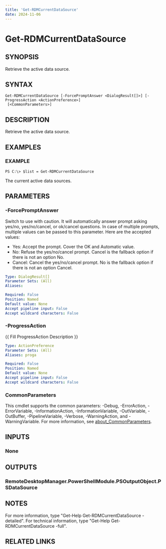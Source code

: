 ```yaml
---
title: 'Get-RDMCurrentDataSource'
date: 2024-11-06
---
```



# Get-RDMCurrentDataSource

## SYNOPSIS
Retrieve the active data source.

## SYNTAX

```
Get-RDMCurrentDataSource [-ForcePromptAnswer <DialogResult[]>] [-ProgressAction <ActionPreference>]
 [<CommonParameters>]
```

## DESCRIPTION
Retrieve the active data source.

## EXAMPLES

### EXAMPLE
```
PS C:\> $list = Get-RDMCurrentDataSource
```

The current active data sources.

## PARAMETERS

### -ForcePromptAnswer
Switch to use with caution.
It will automatically answer prompt asking yes/no, yes/no/cancel, or ok/cancel questions.
In case of multiple prompts, multiple values can be passed to this parameter.
Here are the accepted values:
- Yes: Accept the prompt.
Cover the OK and Automatic value.
- No: Refuse the yes/no/cancel prompt.
Cancel is the fallback option if there is not an option No.
- Cancel: Cancel the yes/no/cancel prompt.
No is the fallback option if there is not an option Cancel.

```yaml
Type: DialogResult[]
Parameter Sets: (All)
Aliases:

Required: False
Position: Named
Default value: None
Accept pipeline input: False
Accept wildcard characters: False
```

### -ProgressAction
{{ Fill ProgressAction Description }}

```yaml
Type: ActionPreference
Parameter Sets: (All)
Aliases: proga

Required: False
Position: Named
Default value: None
Accept pipeline input: False
Accept wildcard characters: False
```

### CommonParameters
This cmdlet supports the common parameters: -Debug, -ErrorAction, -ErrorVariable, -InformationAction, -InformationVariable, -OutVariable, -OutBuffer, -PipelineVariable, -Verbose, -WarningAction, and -WarningVariable. For more information, see [about_CommonParameters](http://go.microsoft.com/fwlink/?LinkID=113216).

## INPUTS

### None
## OUTPUTS

### RemoteDesktopManager.PowerShellModule.PSOutputObject.PSDataSource
## NOTES
For more information, type "Get-Help Get-RDMCurrentDataSource -detailed".
For technical information, type "Get-Help Get-RDMCurrentDataSource -full".

## RELATED LINKS
